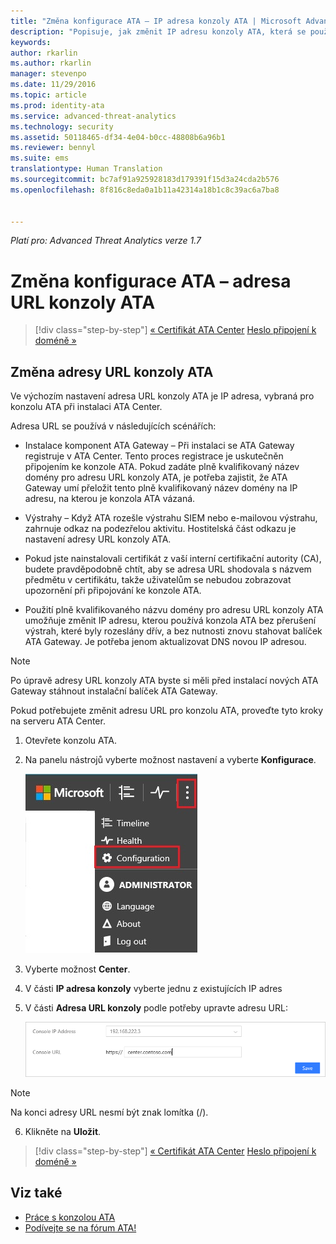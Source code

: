 ```yaml
---
title: "Změna konfigurace ATA – IP adresa konzoly ATA | Microsoft Advanced Threat Analytics"
description: "Popisuje, jak změnit IP adresu konzoly ATA, která se používá k vytvoření zástupce konzoly ATA na komponentách ATA Gateway."
keywords: 
author: rkarlin
ms.author: rkarlin
manager: stevenpo
ms.date: 11/29/2016
ms.topic: article
ms.prod: identity-ata
ms.service: advanced-threat-analytics
ms.technology: security
ms.assetid: 50118465-df34-4e04-b0cc-48808b6a96b1
ms.reviewer: bennyl
ms.suite: ems
translationtype: Human Translation
ms.sourcegitcommit: bc7af91a925928183d179391f15d3a24cda2b576
ms.openlocfilehash: 8f816c8eda0a1b11a42314a18b1c8c39ac6a7ba8


---
```


*Platí pro: Advanced Threat Analytics verze 1.7*



# <a name="change-ata-configuration---ata-console-url"></a>Změna konfigurace ATA – adresa URL konzoly ATA

>[!div class="step-by-step"]
[« Certifikát ATA Center](modifying-ata-config-centercert.md)
[Heslo připojení k doméně »](modifying-ata-config-dcpassword.md)

## <a name="change-the-ata-console-url"></a>Změna adresy URL konzoly ATA
Ve výchozím nastavení adresa URL konzoly ATA je IP adresa, vybraná pro konzolu ATA při instalaci ATA Center.

Adresa URL se používá v následujících scénářích:

-   Instalace komponent ATA Gateway – Při instalaci se ATA Gateway registruje v ATA Center. Tento proces registrace je uskutečněn připojením ke konzole ATA. Pokud zadáte plně kvalifikovaný název domény pro adresu URL konzoly ATA, je potřeba zajistit, že ATA Gateway umí přeložit tento plně kvalifikovaný název domény na IP adresu, na kterou je konzola ATA vázaná.

-   Výstrahy – Když ATA rozešle výstrahu SIEM nebo e-mailovou výstrahu, zahrnuje odkaz na podezřelou aktivitu. Hostitelská část odkazu je nastavení adresy URL konzoly ATA.

-   Pokud jste nainstalovali certifikát z vaší interní certifikační autority (CA), budete pravděpodobně chtít, aby se adresa URL shodovala s názvem předmětu v certifikátu, takže uživatelům se nebudou zobrazovat upozornění při připojování ke konzole ATA.

-   Použití plně kvalifikovaného názvu domény pro adresu URL konzoly ATA umožňuje změnit IP adresu, kterou používá konzola ATA bez přerušení výstrah, které byly rozeslány dřív, a bez nutnosti znovu stahovat balíček ATA Gateway. Je potřeba jenom aktualizovat DNS novou IP adresou.

> [!NOTE]
> Po úpravě adresy URL konzoly ATA byste si měli před instalací nových ATA Gateway stáhnout instalační balíček ATA Gateway.

Pokud potřebujete změnit adresu URL pro konzolu ATA, proveďte tyto kroky na serveru ATA Center.

1.  Otevřete konzolu ATA.

2.  Na panelu nástrojů vyberte možnost nastavení a vyberte **Konfigurace**.

    ![Ikona nastavení konfigurace ATA](media/ATA-config-icon.JPG)

3.  Vyberte možnost **Center**.

4.  V části **IP adresa konzoly** vyberte jednu z existujících IP adres

5.  V části **Adresa URL konzoly** podle potřeby upravte adresu URL:

    ![Adresa URL konzoly ATA](media/ATA-chge-center-URL.png)
> [!NOTE]
> Na konci adresy URL nesmí být znak lomítka (/).

6.  Klikněte na **Uložit**.

>[!div class="step-by-step"]
[« Certifikát ATA Center](modifying-ata-config-centercert.md)
[Heslo připojení k doméně »](modifying-ata-config-dcpassword.md)


## <a name="see-also"></a>Viz také
- [Práce s konzolou ATA](working-with-ata-console.md)
- [Podívejte se na fórum ATA!](https://aka.ms/ata-forum)



<!--HONumber=Nov16_HO5-->


